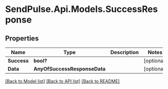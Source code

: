 # SendPulse.Api.Models.SuccessResponse
## Properties

Name | Type | Description | Notes
------------ | ------------- | ------------- | -------------
**Success** | **bool?** |  | [optional] 
**Data** | **AnyOfSuccessResponseData** |  | [optional] 

[[Back to Model list]](../README.md#documentation-for-models) [[Back to API list]](../README.md#documentation-for-api-endpoints) [[Back to README]](../README.md)
